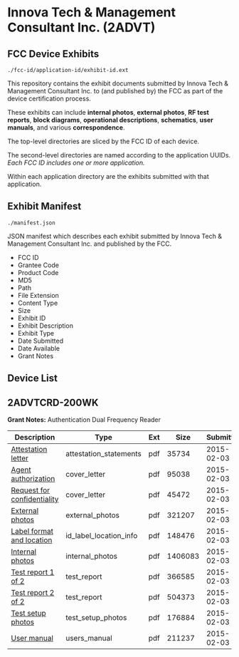 # Innova Tech & Management Consultant Inc. (2ADVT)
## FCC Device Exhibits

```
./fcc-id/application-id/exhibit-id.ext
```

This repository contains the exhibit documents submitted by Innova Tech & Management Consultant Inc. to (and published by) the FCC as part of the device certification process.

These exhibits can include **internal photos**, **external photos**, **RF test reports**, **block diagrams**, **operational descriptions**, **schematics**, **user manuals**, and various **correspondence**.

The top-level directories are sliced by the FCC ID of each device.

The second-level directories are named according to the application UUIDs. *Each FCC ID includes one or more application.*

Within each application directory are the exhibits submitted with that application. 

## Exhibit Manifest

```
./manifest.json
```

JSON manifest which describes each exhibit submitted by Innova Tech & Management Consultant Inc. and published by the FCC.

- FCC ID
- Grantee Code
- Product Code
- MD5
- Path
- File Extension
- Content Type
- Size
- Exhibit ID
- Exhibit Description
- Exhibit Type
- Date Submitted
- Date Available
- Grant Notes

## Device List
## 2ADVTCRD-200WK
**Grant Notes:** Authentication Dual Frequency Reader

| Description | Type | Ext | Size | Submitted | Available |
| ----------- | ---- | --- | ---- | --------- | --------- |
| [Attestation letter](2ADVTCRD-200WK/0b216ec9e33760a29055e90e8a7383f8/2521904.pdf) | attestation_statements | pdf | 35734 | 2015-02-03 | 2015-02-03 |
| [Agent authorization](2ADVTCRD-200WK/0b216ec9e33760a29055e90e8a7383f8/2521900.pdf) | cover_letter | pdf | 95038 | 2015-02-03 | 2015-02-03 |
| [Request for confidentiality](2ADVTCRD-200WK/0b216ec9e33760a29055e90e8a7383f8/2521901.pdf) | cover_letter | pdf | 45472 | 2015-02-03 | 2015-02-03 |
| [External photos](2ADVTCRD-200WK/0b216ec9e33760a29055e90e8a7383f8/2521905.pdf) | external_photos | pdf | 321207 | 2015-02-03 | 2015-02-03 |
| [Label format and location](2ADVTCRD-200WK/0b216ec9e33760a29055e90e8a7383f8/2521906.pdf) | id_label_location_info | pdf | 148476 | 2015-02-03 | 2015-02-03 |
| [Internal photos](2ADVTCRD-200WK/0b216ec9e33760a29055e90e8a7383f8/2521907.pdf) | internal_photos | pdf | 1406083 | 2015-02-03 | 2015-02-03 |
| [Test report 1 of 2](2ADVTCRD-200WK/0b216ec9e33760a29055e90e8a7383f8/2521902.pdf) | test_report | pdf | 366585 | 2015-02-03 | 2015-02-03 |
| [Test report 2 of 2](2ADVTCRD-200WK/0b216ec9e33760a29055e90e8a7383f8/2521908.pdf) | test_report | pdf | 504373 | 2015-02-03 | 2015-02-03 |
| [Test setup photos](2ADVTCRD-200WK/0b216ec9e33760a29055e90e8a7383f8/2521909.pdf) | test_setup_photos | pdf | 176884 | 2015-02-03 | 2015-02-03 |
| [User manual](2ADVTCRD-200WK/0b216ec9e33760a29055e90e8a7383f8/2521903.pdf) | users_manual | pdf | 211237 | 2015-02-03 | 2015-02-03 |
